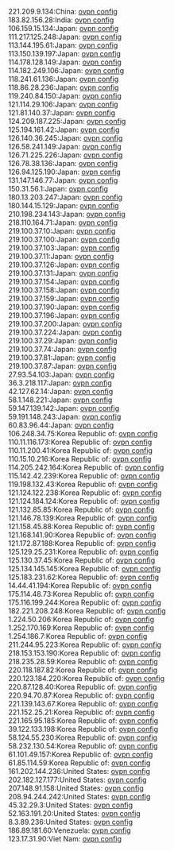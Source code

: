 221.209.9.134:China: [ovpn config](vpn/221_209_9_134.ovpn)  
183.82.156.28:India: [ovpn config](vpn/183_82_156_28.ovpn)  
106.159.15.134:Japan: [ovpn config](vpn/106_159_15_134.ovpn)  
111.217.125.248:Japan: [ovpn config](vpn/111_217_125_248.ovpn)  
113.144.195.61:Japan: [ovpn config](vpn/113_144_195_61.ovpn)  
113.150.139.197:Japan: [ovpn config](vpn/113_150_139_197.ovpn)  
114.178.128.149:Japan: [ovpn config](vpn/114_178_128_149.ovpn)  
114.182.249.106:Japan: [ovpn config](vpn/114_182_249_106.ovpn)  
118.241.61.136:Japan: [ovpn config](vpn/118_241_61_136.ovpn)  
118.86.28.236:Japan: [ovpn config](vpn/118_86_28_236.ovpn)  
119.240.84.150:Japan: [ovpn config](vpn/119_240_84_150.ovpn)  
121.114.29.106:Japan: [ovpn config](vpn/121_114_29_106.ovpn)  
121.81.140.37:Japan: [ovpn config](vpn/121_81_140_37.ovpn)  
124.209.187.225:Japan: [ovpn config](vpn/124_209_187_225.ovpn)  
125.194.161.42:Japan: [ovpn config](vpn/125_194_161_42.ovpn)  
126.140.36.245:Japan: [ovpn config](vpn/126_140_36_245.ovpn)  
126.58.241.149:Japan: [ovpn config](vpn/126_58_241_149.ovpn)  
126.71.225.226:Japan: [ovpn config](vpn/126_71_225_226.ovpn)  
126.78.38.136:Japan: [ovpn config](vpn/126_78_38_136.ovpn)  
126.94.125.190:Japan: [ovpn config](vpn/126_94_125_190.ovpn)  
131.147.146.77:Japan: [ovpn config](vpn/131_147_146_77.ovpn)  
150.31.56.1:Japan: [ovpn config](vpn/150_31_56_1.ovpn)  
180.13.203.247:Japan: [ovpn config](vpn/180_13_203_247.ovpn)  
180.144.15.129:Japan: [ovpn config](vpn/180_144_15_129.ovpn)  
210.198.234.143:Japan: [ovpn config](vpn/210_198_234_143.ovpn)  
218.110.164.71:Japan: [ovpn config](vpn/218_110_164_71.ovpn)  
219.100.37.10:Japan: [ovpn config](vpn/219_100_37_10.ovpn)  
219.100.37.100:Japan: [ovpn config](vpn/219_100_37_100.ovpn)  
219.100.37.103:Japan: [ovpn config](vpn/219_100_37_103.ovpn)  
219.100.37.11:Japan: [ovpn config](vpn/219_100_37_11.ovpn)  
219.100.37.126:Japan: [ovpn config](vpn/219_100_37_126.ovpn)  
219.100.37.131:Japan: [ovpn config](vpn/219_100_37_131.ovpn)  
219.100.37.154:Japan: [ovpn config](vpn/219_100_37_154.ovpn)  
219.100.37.158:Japan: [ovpn config](vpn/219_100_37_158.ovpn)  
219.100.37.159:Japan: [ovpn config](vpn/219_100_37_159.ovpn)  
219.100.37.190:Japan: [ovpn config](vpn/219_100_37_190.ovpn)  
219.100.37.196:Japan: [ovpn config](vpn/219_100_37_196.ovpn)  
219.100.37.200:Japan: [ovpn config](vpn/219_100_37_200.ovpn)  
219.100.37.224:Japan: [ovpn config](vpn/219_100_37_224.ovpn)  
219.100.37.29:Japan: [ovpn config](vpn/219_100_37_29.ovpn)  
219.100.37.74:Japan: [ovpn config](vpn/219_100_37_74.ovpn)  
219.100.37.81:Japan: [ovpn config](vpn/219_100_37_81.ovpn)  
219.100.37.87:Japan: [ovpn config](vpn/219_100_37_87.ovpn)  
27.93.54.103:Japan: [ovpn config](vpn/27_93_54_103.ovpn)  
36.3.218.117:Japan: [ovpn config](vpn/36_3_218_117.ovpn)  
42.127.62.14:Japan: [ovpn config](vpn/42_127_62_14.ovpn)  
58.1.148.221:Japan: [ovpn config](vpn/58_1_148_221.ovpn)  
59.147.139.142:Japan: [ovpn config](vpn/59_147_139_142.ovpn)  
59.191.148.243:Japan: [ovpn config](vpn/59_191_148_243.ovpn)  
60.83.96.44:Japan: [ovpn config](vpn/60_83_96_44.ovpn)  
106.248.34.75:Korea Republic of: [ovpn config](vpn/106_248_34_75.ovpn)  
110.11.116.173:Korea Republic of: [ovpn config](vpn/110_11_116_173.ovpn)  
110.11.200.41:Korea Republic of: [ovpn config](vpn/110_11_200_41.ovpn)  
110.15.10.216:Korea Republic of: [ovpn config](vpn/110_15_10_216.ovpn)  
114.205.242.164:Korea Republic of: [ovpn config](vpn/114_205_242_164.ovpn)  
115.142.42.239:Korea Republic of: [ovpn config](vpn/115_142_42_239.ovpn)  
119.198.132.43:Korea Republic of: [ovpn config](vpn/119_198_132_43.ovpn)  
121.124.122.238:Korea Republic of: [ovpn config](vpn/121_124_122_238.ovpn)  
121.124.184.124:Korea Republic of: [ovpn config](vpn/121_124_184_124.ovpn)  
121.132.85.85:Korea Republic of: [ovpn config](vpn/121_132_85_85.ovpn)  
121.146.78.139:Korea Republic of: [ovpn config](vpn/121_146_78_139.ovpn)  
121.158.45.88:Korea Republic of: [ovpn config](vpn/121_158_45_88.ovpn)  
121.168.141.90:Korea Republic of: [ovpn config](vpn/121_168_141_90.ovpn)  
121.172.87.188:Korea Republic of: [ovpn config](vpn/121_172_87_188.ovpn)  
125.129.25.231:Korea Republic of: [ovpn config](vpn/125_129_25_231.ovpn)  
125.130.37.45:Korea Republic of: [ovpn config](vpn/125_130_37_45.ovpn)  
125.134.145.145:Korea Republic of: [ovpn config](vpn/125_134_145_145.ovpn)  
125.183.231.62:Korea Republic of: [ovpn config](vpn/125_183_231_62.ovpn)  
14.44.41.194:Korea Republic of: [ovpn config](vpn/14_44_41_194.ovpn)  
175.114.48.73:Korea Republic of: [ovpn config](vpn/175_114_48_73.ovpn)  
175.116.199.244:Korea Republic of: [ovpn config](vpn/175_116_199_244.ovpn)  
182.221.208.248:Korea Republic of: [ovpn config](vpn/182_221_208_248.ovpn)  
1.224.50.206:Korea Republic of: [ovpn config](vpn/1_224_50_206.ovpn)  
1.252.170.169:Korea Republic of: [ovpn config](vpn/1_252_170_169.ovpn)  
1.254.186.7:Korea Republic of: [ovpn config](vpn/1_254_186_7.ovpn)  
211.244.95.223:Korea Republic of: [ovpn config](vpn/211_244_95_223.ovpn)  
218.153.153.190:Korea Republic of: [ovpn config](vpn/218_153_153_190.ovpn)  
218.235.28.59:Korea Republic of: [ovpn config](vpn/218_235_28_59.ovpn)  
220.118.187.82:Korea Republic of: [ovpn config](vpn/220_118_187_82.ovpn)  
220.123.184.220:Korea Republic of: [ovpn config](vpn/220_123_184_220.ovpn)  
220.87.128.40:Korea Republic of: [ovpn config](vpn/220_87_128_40.ovpn)  
220.94.70.87:Korea Republic of: [ovpn config](vpn/220_94_70_87.ovpn)  
221.139.143.67:Korea Republic of: [ovpn config](vpn/221_139_143_67.ovpn)  
221.152.25.21:Korea Republic of: [ovpn config](vpn/221_152_25_21.ovpn)  
221.165.95.185:Korea Republic of: [ovpn config](vpn/221_165_95_185.ovpn)  
39.122.133.198:Korea Republic of: [ovpn config](vpn/39_122_133_198.ovpn)  
58.124.55.230:Korea Republic of: [ovpn config](vpn/58_124_55_230.ovpn)  
58.232.130.54:Korea Republic of: [ovpn config](vpn/58_232_130_54.ovpn)  
61.101.49.157:Korea Republic of: [ovpn config](vpn/61_101_49_157.ovpn)  
61.85.114.59:Korea Republic of: [ovpn config](vpn/61_85_114_59.ovpn)  
161.202.144.236:United States: [ovpn config](vpn/161_202_144_236.ovpn)  
202.182.127.177:United States: [ovpn config](vpn/202_182_127_177.ovpn)  
207.148.91.158:United States: [ovpn config](vpn/207_148_91_158.ovpn)  
208.94.244.242:United States: [ovpn config](vpn/208_94_244_242.ovpn)  
45.32.29.3:United States: [ovpn config](vpn/45_32_29_3.ovpn)  
52.163.191.20:United States: [ovpn config](vpn/52_163_191_20.ovpn)  
8.3.89.236:United States: [ovpn config](vpn/8_3_89_236.ovpn)  
186.89.181.60:Venezuela: [ovpn config](vpn/186_89_181_60.ovpn)  
123.17.31.90:Viet Nam: [ovpn config](vpn/123_17_31_90.ovpn)  
